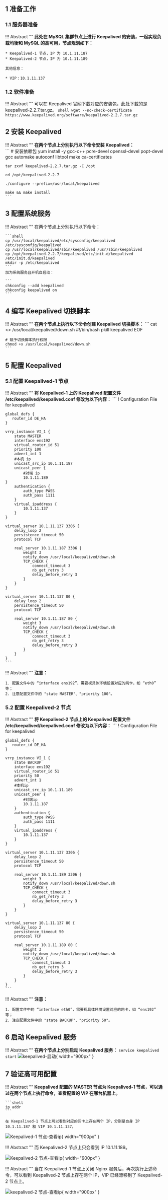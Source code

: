 ## 1 准备工作

### 1.1 服务器准备

!!! Abstract ""
    **此处在 MySQL 集群节点上进行 Keepalived 的安装，一起实现负载均衡和 MySQL 的高可用，节点规划如下：**

    * Keepalived-1 节点，IP 为 10.1.11.187
    * Keepalived-2 节点，IP 为 10.1.11.189

    其他信息：

    * VIP：10.1.11.137

### 1.2 软件准备

!!! Abstract ""
    可以在 Keepalived 官网下载对应的安装包，此处下载的是 keepalived-2.2.7.tar.gz。
    ```shell
    wget --no-check-certificate https://www.keepalived.org/software/keepalived-2.2.7.tar.gz
    ```

## 2 安装 Keepalived

!!! Abstract ""
	**在两个节点上分别执行以下命令安装 Keepalived：**  
    ```
    # 安装依赖包
    yum install -y gcc-c++ pcre-devel openssl-devel popt-devel gcc automake autoconf libtool make ca-certificates
    
    tar zxvf keepalived-2.2.7.tar.gz -C /opt
    
    cd /opt/keepalived-2.2.7
    
    ./configure --prefix=/usr/local/keepalived
    
    make && make install
    ```
## 3 配置系统服务

!!! Abstract ""
    在两个节点上分别执行以下命令：

    ```shell
    cp /usr/local/keepalived/etc/sysconfig/keepalived  /etc/sysconfig/keepalived
    cp /usr/local/keepalived/sbin/keepalived /usr/sbin/keepalived
    cp /opt/keepalived-2.2.7/keepalived/etc/init.d/keepalived /etc/init.d/keepalived
    mkdir -p /etc/keepalived
    ```
    加为系统服务且开机自启动：

    ```
    chkconfig --add keepalived
    chkconfig keepalived on
    ```

## 4 编写 Keepalived 切换脚本

!!! Abstract ""
	**在两个节点上执行以下命令创建 Keepalived 切换脚本：**
    ```
    cat <<EOF >> /usr/local/keepalived/down.sh
    #!/bin/bash
    pkill keepalived
    EOF
    
    # 赋予切换脚本执行权限
    chmod +x /usr/local/keepalived/down.sh
    ```

## 5 配置 Keepalived

### 5.1 配置 Keepalived-1 节点

!!! Abstract ""
	**将 Keepalived-1 上的 Keepalived 配置文件 /etc/keepalived/keepalived.conf 修改为以下内容：** 
    ```
    ! Configuration File for keepalived
    
    global_defs {
       router_id DE_HA
    }
    
    vrrp_instance VI_1 {
        state MASTER
        interface ens192
        virtual_router_id 51
        priority 100
        advert_int 1
        #本机 ip
        unicast_src_ip 10.1.11.187
        unicast_peer {
            #对端 ip
            10.1.11.189
    }
        authentication {
            auth_type PASS
            auth_pass 1111
        }
        virtual_ipaddress {
            10.1.11.137
        }
    }
    
    virtual_server 10.1.11.137 3306 {
        delay_loop 2
        persistence_timeout 50
        protocol TCP
    
        real_server 10.1.11.187 3306 {
            weight 3
            notify_down /usr/local/keepalived/down.sh
            TCP_CHECK {
                connect_timeout 3
                nb_get_retry 3
                delay_before_retry 3
            }
        }
    }
    
    virtual_server 10.1.11.137 80 {
        delay_loop 2
        persistence_timeout 50
        protocol TCP
    
        real_server 10.1.11.187 80 {
            weight 3
            notify_down /usr/local/keepalived/down.sh
            TCP_CHECK {
                connect_timeout 3
                nb_get_retry 3
                delay_before_retry 3
            }
        }
    }
    ```

!!! Abstract ""
    **注意：**

    1. 配置文件中的 “interface ens192”，需要视具体环境设置对应的网卡，如 “eth0” 等；       
    2. 注意配置文件中的 "state MASTER"、"priority 100"。


### 5.2 配置 Keepalived-2 节点

!!! Abstract ""
	**将 Keepalived-2 节点上的 Keepalived 配置文件 /etc/keepalived/keepalived.conf 修改为以下内容：**
    ```
    ! Configuration File for keepalived
    
    global_defs {
       router_id DE_HA
    }
    
    vrrp_instance VI_1 {
        state BACKUP
        interface ens192
        virtual_router_id 51
        priority 50
        advert_int 1
        #本机ip
        unicast_src_ip 10.1.11.189
        unicast_peer {
            #对端ip
            10.1.11.187
        }
        authentication {
            auth_type PASS
            auth_pass 1111
        }
        virtual_ipaddress {
            10.1.11.137
        }
    }
    
    virtual_server 10.1.11.137 3306 {
        delay_loop 2
        persistence_timeout 50
        protocol TCP
    
        real_server 10.1.11.189 3306 {
            weight 3
            notify_down /usr/local/keepalived/down.sh
            TCP_CHECK {
                connect_timeout 3
                nb_get_retry 3
                delay_before_retry 3
            }
        }
    }
    
    virtual_server 10.1.11.137 80 {
        delay_loop 2
        persistence_timeout 50
        protocol TCP
    
        real_server 10.1.11.189 80 {
            weight 3
            notify_down /usr/local/keepalived/down.sh
            TCP_CHECK {
                connect_timeout 3
                nb_get_retry 3
                delay_before_retry 3
            }
        }
    }
    ```
    
!!! Abstract ""
    **注意：**
    
    1. 配置文件中的 “interface eth0”，需要视具体环境设置对应的网卡，如 “ens192” 等；       
    2. 注意配置文件中的 "state BACKUP"、"priority 50"。

## 6 启动 Keepalived 服务

!!! Abstract ""
	**在两个节点上分别启动 Keepalived 服务：** 
    ```
    service keepalived start
    ```
![keepalived-启动](../../img/installation/HA/keepalived-启动.png){ width="900px" }

## 7 验证高可用配置

!!! Abstract ""
	**Keepalived 配置的 MASTER 节点为 Keepalived-1 节点，可以通过在两个节点上执行命令，查看配置的 VIP 在哪台机器上。** 

    ```shell
    ip addr
    ```

    在 Keepalived-1 节点上可以看到对应的网卡上存在两个 IP，分别是自身 IP 10.1.11.187 和 VIP 10.1.11.137。

![Keepalived-1 节点-查看ip](../../img/installation/HA/keepalived-查看ip.png){ width="900px" }
    
!!! Abstract ""
    而 Keepalived-2 节点上只会看到 IP 10.1.11.189。

![Keepalived-2 节点-查看ip](../../img/installation/HA/keepalived-查看ip2.png){ width="900px" }

!!! Abstract ""
    当在 Keepalived-1 节点上关闭 Nginx 服务后，再次执行上述命令，可以看到 Keepalived-2 节点上存在两个 IP，VIP 已经漂移到了 Keepalived-2 节点上。

![keepalived-2 节点-查看ip](../../img/installation/HA/keepalived-查看ip2-1.png){ width="900px" }

